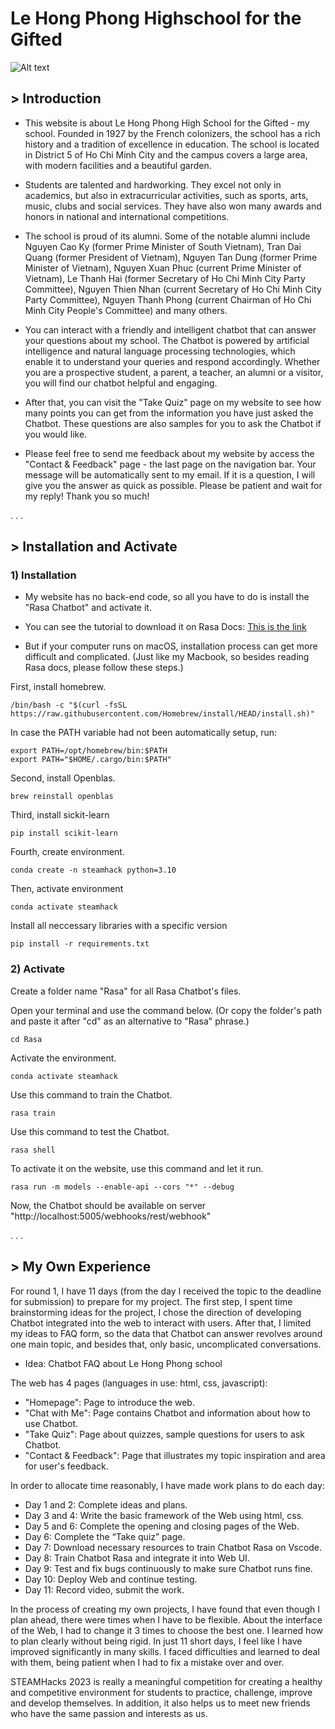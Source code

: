 # Le Hong Phong Highschool for the Gifted

![Alt text](images/img.png)

## **> Introduction** 

- This website is about Le Hong Phong High School for the Gifted - my school. Founded in 1927 by the French colonizers, the school has a rich history and a tradition of excellence in education. The school is located in District 5 of Ho Chi Minh City and the campus covers a large area, with modern facilities and a beautiful garden.

- Students are talented and hardworking. They excel not only in academics, but also in extracurricular activities, such as sports, arts, music, clubs and social services. They have also won many awards and honors in national and international competitions.

- The school is proud of its alumni. Some of the notable alumni include Nguyen Cao Ky (former Prime Minister of South Vietnam), Tran Dai Quang (former President of Vietnam), Nguyen Tan Dung (former Prime Minister of Vietnam), Nguyen Xuan Phuc (current Prime Minister of Vietnam), Le Thanh Hai (former Secretary of Ho Chi Minh City Party Committee), Nguyen Thien Nhan (current Secretary of Ho Chi Minh City Party Committee), Nguyen Thanh Phong (current Chairman of Ho Chi Minh City People's Committee) and many others.

- You can interact with a friendly and intelligent chatbot that can answer your questions about my school. The Chatbot is powered by artificial intelligence and natural language processing technologies, which enable it to understand your queries and respond accordingly. Whether you are a prospective student, a parent, a teacher, an alumni or a visitor, you will find our chatbot helpful and engaging.

- After that, you can visit the "Take Quiz" page on my website to see how many points you can get from the information you have just asked the Chatbot. These questions are also samples for you to ask the Chatbot if you would like.

- Please feel free to send me feedback about my website by access the "Contact & Feedback" page - the last page on the navigation bar. Your message will be automatically sent to my email. If it is a question, I will give you the answer as quick as possible. Please be patient and wait for my reply! Thank you so much!

.
.
.

## **> Installation and Activate**

### 1) Installation
- My website has no back-end code, so all you have to do is install the "Rasa Chatbot" and activate it.

- You can see the tutorial to download it on Rasa Docs: [This is the link](https://rasa.com/docs/rasa/installation/installing-rasa-open-source)

- But if your computer runs on macOS, installation process can get more difficult and complicated.
(Just like my Macbook, so besides reading Rasa docs, please follow these steps.)

First, install homebrew.
```
/bin/bash -c "$(curl -fsSL https://raw.githubusercontent.com/Homebrew/install/HEAD/install.sh)"
```
In case the PATH variable had not been automatically setup, run:
```
export PATH=/opt/homebrew/bin:$PATH
export PATH="$HOME/.cargo/bin:$PATH"
```
Second, install Openblas.
```
brew reinstall openblas
```
Third, install sickit-learn
```
pip install scikit-learn
```
Fourth, create environment.
```
conda create -n steamhack python=3.10
```
Then, activate environment
```
conda activate steamhack
```
Install all neccessary libraries with a specific version
```
pip install -r requirements.txt
```

### 2) Activate

Create a folder name "Rasa" for all Rasa Chatbot's files.

Open your terminal and use the command below. (Or copy the folder's path and paste it after "cd" as an alternative to "Rasa" phrase.)
```
cd Rasa
```
Activate the environment.
```
conda activate steamhack
```
Use this command to train the Chatbot.
```
rasa train
```
Use this command to test the Chatbot.
```
rasa shell
```
To activate it on the website, use this command and let it run.
```
rasa run -m models --enable-api --cors "*" --debug
```
Now, the Chatbot should be available on server "http://localhost:5005/webhooks/rest/webhook"

.
.
.

## **> My Own Experience** 

For round 1, I have 11 days (from the day I received the topic to the deadline for submission) to prepare for my project. The first step, I spent time brainstorming ideas for the project, I chose the direction of developing Chatbot integrated into the web to interact with users. After that, I limited my ideas to FAQ form, so the data that Chatbot can answer revolves around one main topic, and besides that, only basic, uncomplicated conversations.

- Idea: Chatbot FAQ about Le Hong Phong school

The web has 4 pages (languages in use: html, css, javascript):

- "Homepage": Page to introduce the web.
- "Chat with Me": Page contains Chatbot and information about how to use Chatbot.
- "Take Quiz": Page about quizzes, sample questions for users to ask Chatbot.
- "Contact & Feedback": Page that illustrates my topic inspiration and area for user's feedback.

In order to allocate time reasonably, I have made work plans to do each day:

- Day 1 and 2: Complete ideas and plans.
- Day 3 and 4: Write the basic framework of the Web using html, css.
- Day 5 and 6: Complete the opening and closing pages of the Web.
- Day 6: Complete the “Take quiz” page.
- Day 7: Download necessary resources to train Chatbot Rasa on Vscode.
- Day 8: Train Chatbot Rasa and integrate it into Web UI.
- Day 9: Test and fix bugs continuously to make sure Chatbot runs fine.
- Day 10: Deploy Web and continue testing.
- Day 11: Record video, submit the work.

In the process of creating my own projects, I have found that even though I plan ahead, there were times when I have to be flexible. About the interface of the Web, I had to change it 3 times to choose the best one. I learned how to plan clearly without being rigid. In just 11 short days, I feel like I have improved significantly in many skills. I faced difficulties and learned to deal with them, being patient when I had to fix a mistake over and over.

STEAMHacks 2023 is really a meaningful competition for creating a healthy and competitive environment for students to practice, challenge, improve and develop themselves. In addition, it also helps us to meet new friends who have the same passion and interests as us.

